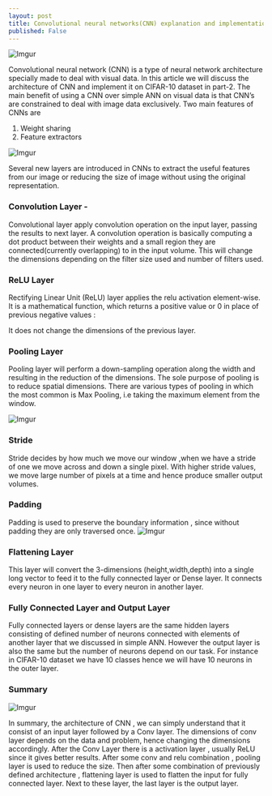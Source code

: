 ```yaml
---
layout: post
title: Convolutional neural networks(CNN) explanation and implementation part-1
published: False
---
```


![Imgur](https://i.imgur.com/Qd9JpWj.png)

Convolutional neural network (CNN) is a type of neural network architecture specially made to deal with visual data. 
In this article we will discuss the architecture of CNN and implement it on CIFAR-10 dataset in part-2. The main benefit of using a CNN over simple ANN on visual data is that CNN’s are constrained to deal with image data exclusively. 
Two main features of CNNs are
1. Weight sharing 
2. Feature extractors

![Imgur](https://i.imgur.com/x0DIK9L.jpg)

Several new layers are introduced in CNNs to extract the useful features from our image or reducing the size of image without using the
original representation. 

### Convolution Layer - 

Convolutional layer apply convolution operation on the input layer, passing the results to next layer. A convolution operation is basically computing a dot product between their weights and a small region 
they are connected(currently overlapping) to in the input volume. This will change the dimensions depending on the filter size used and number of filters used. 


### ReLU Layer

Rectifying Linear Unit (ReLU) layer applies the relu activation element-wise. It is a mathematical function, which returns a positive value or 0 in place of previous negative values :


It does not change the dimensions of the previous layer.

### Pooling Layer

Pooling layer will perform a down-sampling operation along the width and resulting in the reduction of the dimensions. The sole purpose of pooling is to reduce spatial dimensions.
There are various types of pooling in which the most common is Max Pooling, i.e taking the maximum element from the window.

![Imgur](https://i.imgur.com/5Q54piT.png)


### Stride

Stride decides by how much we move our window ,when we have a stride of one we move across and down a single pixel. With higher stride values, we move large number of pixels at a time and hence produce smaller output volumes.

### Padding

Padding is used to preserve the boundary information , since without padding they are only traversed once.
![Imgur](https://i.imgur.com/MWorvXh.png)

### Flattening Layer

This layer will convert the 3-dimensions (height,width,depth) into a single long vector to feed it to the fully connected layer or Dense layer. It connects every neuron in one layer to every neuron in another layer.

### Fully Connected Layer and Output Layer

Fully connected layers or dense layers are the same hidden layers consisting of defined number of neurons connected with elements of another layer that we discussed in simple ANN. However the output layer is also the same but the number of neurons depend on our task. For instance in CIFAR-10 dataset we have 10 classes hence we will have 10 neurons in the outer layer.

### Summary
![Imgur](https://i.imgur.com/RYMoJpL.png)

In summary, the architecture of CNN , we can simply understand that it consist of an input layer followed by a Conv layer. The dimensions of conv layer depends on the data and problem, hence changing the dimensions accordingly. After the Conv Layer there is a activation layer , usually ReLU since it gives better results. After some conv and relu combination , pooling layer is used to reduce the size. Then after some combination of previously defined architecture , flattening layer is used to flatten the input for fully connected layer. Next to these layer, the last layer is the output layer.











